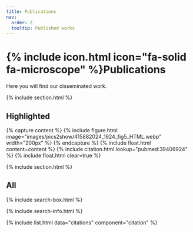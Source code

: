 ```yaml
---
title: Publications
nav:
  order: 2
  tooltip: Published works
---
```


# {% include icon.html icon="fa-solid fa-microscope" %}Publications

Here you will find our disseminated work.

{% include section.html %}

## Highlighted

{% capture content %}
{% include figure.html image="images/pics2show/415882024_1924_fig5_HTML.webp" width="200px" %}
{% endcapture %}
{% include float.html content=content %}
{% include citation.html lookup="pubmed:39406924" %}
{% include float.html clear=true %}



{% include section.html %}

## All

{% include search-box.html %}

{% include search-info.html %}

{% include list.html data="citations" component="citation" %}
